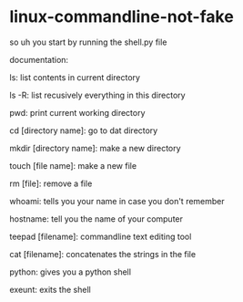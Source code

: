 # linux-commandline-not-fake

so uh you start by running the shell.py file

documentation:

ls: list contents in current directory


ls -R: list recusively everything in this directory


pwd: print current working directory


cd [directory name]: go to dat directory


mkdir [directory name]: make a new directory


touch [file name]: make a new file


rm [file]: remove a file


whoami: tells you your name in case you don't remember


hostname: tell you the name of your computer


teepad [filename]: commandline text editing tool


cat [filename]: concatenates the strings in the file


python: gives you a python shell


exeunt: exits the shell
